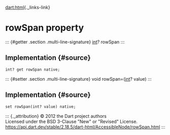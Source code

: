 [dart:html](../../dart-html/dart-html-library){._links-link}

rowSpan property
================

::: {#getter .section .multi-line-signature}
[int](../../dart-core/int-class)? rowSpan
:::

Implementation {#source}
--------------

``` {.language-dart data-language="dart"}
int? get rowSpan native;
```

::: {#setter .section .multi-line-signature}
void rowSpan=([int](../../dart-core/int-class)? value)
:::

Implementation {#source}
--------------

``` {.language-dart data-language="dart"}
set rowSpan(int? value) native;
```

::: {._attribution}
© 2012 the Dart project authors\
Licensed under the BSD 3-Clause \"New\" or \"Revised\" License.\
<https://api.dart.dev/stable/2.18.5/dart-html/AccessibleNode/rowSpan.html>
:::
